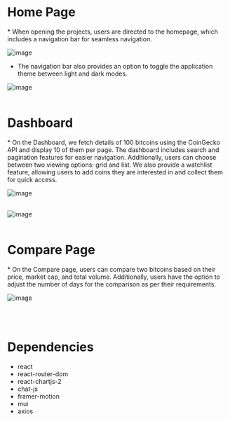 <h1>Home Page</h1>
<p> * When opening the projects, users are directed to the homepage, which includes a navigation bar for seamless navigation.</p>

![image](https://github.com/user-attachments/assets/c12267d3-ef59-437f-b215-4001c8944c27)

* The navigation bar also provides an option to toggle the application theme between light and dark modes.

![image](https://github.com/user-attachments/assets/cc0095c2-0b5f-4758-bce5-32da80f241f4)
<br/>
<br/>

<h1>Dashboard</h1>
<p> * On the Dashboard, we fetch details of 100 bitcoins using the CoinGecko API and display 10 of them per page. The dashboard includes search and pagination features for easier navigation. Additionally, users can choose between two viewing options: grid and list. We also provide a watchlist feature, allowing users to add coins they are interested in and collect them for quick access.</p>

![image](https://github.com/user-attachments/assets/c91f934e-e995-45ed-b57f-500abd64c5c6)
<br/>
<br/>

![image](https://github.com/user-attachments/assets/e0afcf46-6e41-488a-b701-30a04dd3c66f)
<br/>
<br/>


  
<h1>Compare Page</h1>
<p> * On the Compare page, users can compare two bitcoins based on their price, market cap, and total volume. Additionally, users have the option to adjust the number of days for the comparison as per their requirements.</p>

![image](https://github.com/user-attachments/assets/83b499f6-6f3c-4ead-a6ce-4809b3c90d1c)

<br/>
<br/>

<h1>Dependencies</h1>
<ul>
  <li>react</li>
<li>react-router-dom</li>
<li>react-chartjs-2</li>
<li>chat-js</li>
<li>framer-motion</li>
<li>mui</li>
<li>axios</li>
</ul>

